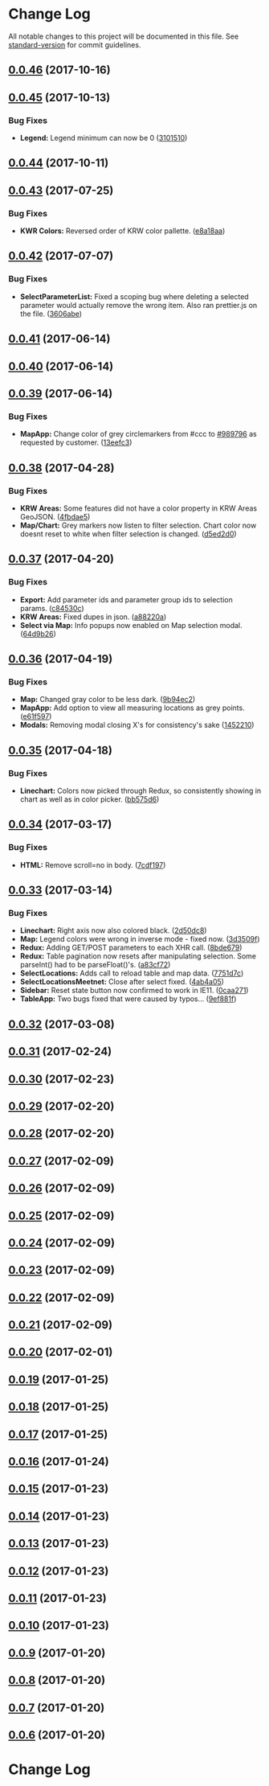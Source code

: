 # Change Log

All notable changes to this project will be documented in this file. See [standard-version](https://github.com/conventional-changelog/standard-version) for commit guidelines.

<a name="0.0.46"></a>
## [0.0.46](https://github.com/nens/efcis-client/compare/v0.0.45...v0.0.46) (2017-10-16)



<a name="0.0.45"></a>
## [0.0.45](https://github.com/nens/efcis-client/compare/v0.0.44...v0.0.45) (2017-10-13)


### Bug Fixes

* **Legend:** Legend minimum can now be 0 ([3101510](https://github.com/nens/efcis-client/commit/3101510))



<a name="0.0.44"></a>
## [0.0.44](https://github.com/nens/efcis-client/compare/v0.0.43...v0.0.44) (2017-10-11)



<a name="0.0.43"></a>
## [0.0.43](https://github.com/nens/efcis-client/compare/v0.0.42...v0.0.43) (2017-07-25)


### Bug Fixes

* **KWR Colors:** Reversed order of KRW color pallette. ([e8a18aa](https://github.com/nens/efcis-client/commit/e8a18aa))



<a name="0.0.42"></a>
## [0.0.42](https://github.com/nens/efcis-client/compare/v0.0.41...v0.0.42) (2017-07-07)


### Bug Fixes

* **SelectParameterList:** Fixed a scoping bug where deleting a selected parameter would actually remove the wrong item. Also ran prettier.js on the file. ([3606abe](https://github.com/nens/efcis-client/commit/3606abe))



<a name="0.0.41"></a>
## [0.0.41](https://github.com/nens/efcis-client/compare/v0.0.40...v0.0.41) (2017-06-14)



<a name="0.0.40"></a>
## [0.0.40](https://github.com/nens/efcis-client/compare/v0.0.39...v0.0.40) (2017-06-14)



<a name="0.0.39"></a>
## [0.0.39](https://github.com/nens/efcis-client/compare/v0.0.38...v0.0.39) (2017-06-14)


### Bug Fixes

* **MapApp:** Change color of grey circlemarkers from #ccc to [#989796](https://github.com/nens/efcis-client/issues/989796) as requested by customer. ([13eefc3](https://github.com/nens/efcis-client/commit/13eefc3))



<a name="0.0.38"></a>
## [0.0.38](https://github.com/nens/efcis-client/compare/v0.0.37...v0.0.38) (2017-04-28)


### Bug Fixes

* **KRW Areas:** Some features did not have a color property in KRW Areas GeoJSON. ([4fbdae5](https://github.com/nens/efcis-client/commit/4fbdae5))
* **Map/Chart:** Grey markers now listen to filter selection. Chart color now doesnt reset to white when filter selection is changed. ([d5ed2d0](https://github.com/nens/efcis-client/commit/d5ed2d0))



<a name="0.0.37"></a>
## [0.0.37](https://github.com/nens/efcis-client/compare/v0.0.36...v0.0.37) (2017-04-20)


### Bug Fixes

* **Export:** Add parameter ids and parameter group ids to selection params. ([c84530c](https://github.com/nens/efcis-client/commit/c84530c))
* **KRW Areas:** Fixed dupes in json. ([a88220a](https://github.com/nens/efcis-client/commit/a88220a))
* **Select via Map:** Info popups now enabled on Map selection modal. ([64d9b26](https://github.com/nens/efcis-client/commit/64d9b26))



<a name="0.0.36"></a>
## [0.0.36](https://github.com/nens/efcis-client/compare/v0.0.35...v0.0.36) (2017-04-19)


### Bug Fixes

* **Map:** Changed gray color to be less dark. ([9b94ec2](https://github.com/nens/efcis-client/commit/9b94ec2))
* **MapApp:** Add option to view all measuring locations as grey points. ([e61f597](https://github.com/nens/efcis-client/commit/e61f597))
* **Modals:** Removing modal closing X's for consistency's sake ([1452210](https://github.com/nens/efcis-client/commit/1452210))



<a name="0.0.35"></a>
## [0.0.35](https://github.com/nens/efcis-client/compare/v0.0.34...v0.0.35) (2017-04-18)


### Bug Fixes

* **Linechart:** Colors now picked through Redux, so consistently showing in chart as well as in color picker. ([bb575d6](https://github.com/nens/efcis-client/commit/bb575d6))



<a name="0.0.34"></a>
## [0.0.34](https://github.com/nens/efcis-client/compare/v0.0.33...v0.0.34) (2017-03-17)


### Bug Fixes

* **HTML:** Remove scroll=no in body. ([7cdf197](https://github.com/nens/efcis-client/commit/7cdf197))



<a name="0.0.33"></a>
## [0.0.33](https://github.com/nens/efcis-client/compare/v0.0.32...v0.0.33) (2017-03-14)


### Bug Fixes

* **Linechart:** Right axis now also colored black. ([2d50dc8](https://github.com/nens/efcis-client/commit/2d50dc8))
* **Map:** Legend colors were wrong in inverse mode - fixed now. ([3d3509f](https://github.com/nens/efcis-client/commit/3d3509f))
* **Redux:** Adding GET/POST parameters to each XHR call. ([8bde679](https://github.com/nens/efcis-client/commit/8bde679))
* **Redux:** Table pagination now resets after manipulating selection. Some parseInt() had to be parseFloat()'s. ([a83cf72](https://github.com/nens/efcis-client/commit/a83cf72))
* **SelectLocations:** Adds call to reload table and map data. ([7751d7c](https://github.com/nens/efcis-client/commit/7751d7c))
* **SelectLocationsMeetnet:** Close after select fixed. ([4ab4a05](https://github.com/nens/efcis-client/commit/4ab4a05))
* **Sidebar:** Reset state button now confirmed to work in IE11. ([0caa271](https://github.com/nens/efcis-client/commit/0caa271))
* **TableApp:** Two bugs fixed that were caused by typos... ([9ef881f](https://github.com/nens/efcis-client/commit/9ef881f))



<a name="0.0.32"></a>
## [0.0.32](https://github.com/nens/efcis-client/compare/v0.0.31...v0.0.32) (2017-03-08)



<a name="0.0.31"></a>
## [0.0.31](https://github.com/nens/efcis-client/compare/v0.0.30...v0.0.31) (2017-02-24)



<a name="0.0.30"></a>
## [0.0.30](https://github.com/nens/efcis-client/compare/v0.0.29...v0.0.30) (2017-02-23)



<a name="0.0.29"></a>
## [0.0.29](https://github.com/nens/efcis-client/compare/v0.0.28...v0.0.29) (2017-02-20)



<a name="0.0.28"></a>
## [0.0.28](https://github.com/nens/efcis-client/compare/v0.0.27...v0.0.28) (2017-02-20)



<a name="0.0.27"></a>
## [0.0.27](https://github.com/nens/efcis-client/compare/v0.0.26...v0.0.27) (2017-02-09)



<a name="0.0.26"></a>
## [0.0.26](https://github.com/nens/efcis-client/compare/v0.0.25...v0.0.26) (2017-02-09)



<a name="0.0.25"></a>
## [0.0.25](https://github.com/nens/efcis-client/compare/v0.0.24...v0.0.25) (2017-02-09)



<a name="0.0.24"></a>
## [0.0.24](https://github.com/nens/efcis-client/compare/v0.0.23...v0.0.24) (2017-02-09)



<a name="0.0.23"></a>
## [0.0.23](https://github.com/nens/efcis-client/compare/v0.0.22...v0.0.23) (2017-02-09)



<a name="0.0.22"></a>
## [0.0.22](https://github.com/nens/efcis-client/compare/v0.0.21...v0.0.22) (2017-02-09)



<a name="0.0.21"></a>
## [0.0.21](https://github.com/nens/efcis-client/compare/v0.0.20...v0.0.21) (2017-02-09)



<a name="0.0.20"></a>
## [0.0.20](https://github.com/nens/efcis-client/compare/v0.0.19...v0.0.20) (2017-02-01)



<a name="0.0.19"></a>
## [0.0.19](https://github.com/nens/efcis-client/compare/v0.0.18...v0.0.19) (2017-01-25)



<a name="0.0.18"></a>
## [0.0.18](https://github.com/nens/efcis-client/compare/v0.0.17...v0.0.18) (2017-01-25)



<a name="0.0.17"></a>
## [0.0.17](https://github.com/nens/efcis-client/compare/v0.0.16...v0.0.17) (2017-01-25)



<a name="0.0.16"></a>
## [0.0.16](https://github.com/nens/efcis-client/compare/v0.0.15...v0.0.16) (2017-01-24)



<a name="0.0.15"></a>
## [0.0.15](https://github.com/nens/efcis-client/compare/v0.0.14...v0.0.15) (2017-01-23)



<a name="0.0.14"></a>
## [0.0.14](https://github.com/nens/efcis-client/compare/v0.0.13...v0.0.14) (2017-01-23)



<a name="0.0.13"></a>
## [0.0.13](https://github.com/nens/efcis-client/compare/v0.0.12...v0.0.13) (2017-01-23)



<a name="0.0.12"></a>
## [0.0.12](https://github.com/nens/efcis-client/compare/v0.0.11...v0.0.12) (2017-01-23)



<a name="0.0.11"></a>
## [0.0.11](https://github.com/nens/efcis-client/compare/v0.0.10...v0.0.11) (2017-01-23)



<a name="0.0.10"></a>
## [0.0.10](https://github.com/nens/efcis-client/compare/v0.0.9...v0.0.10) (2017-01-23)



<a name="0.0.9"></a>
## [0.0.9](https://github.com/nens/efcis-client/compare/v0.0.8...v0.0.9) (2017-01-20)



<a name="0.0.8"></a>
## [0.0.8](https://github.com/nens/efcis-client/compare/v0.0.7...v0.0.8) (2017-01-20)



<a name="0.0.7"></a>
## [0.0.7](https://github.com/nens/efcis-client/compare/v0.0.6...v0.0.7) (2017-01-20)



<a name="0.0.6"></a>
## [0.0.6](https://github.com/nens/efcis-client/compare/v0.0.5...v0.0.6) (2017-01-20)



# Change Log
